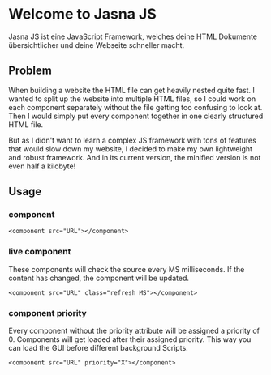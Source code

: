 # Welcome to Jasna JS
Jasna JS ist eine JavaScript Framework, welches deine HTML Dokumente übersichtlicher und deine Webseite schneller macht.

## Problem
When building a website the HTML file can get heavily nested quite fast. I wanted to split up the website into multiple HTML files, so I could work on each component separately without the file getting too confusing to look at. Then I would simply put every component together in one clearly structured HTML file.

But as I didn't want to learn a complex JS framework with tons of features that would slow down my website, I decided to make my own lightweight and robust framework. And in its current version, the minified version is not even half a kilobyte!

## Usage

### component
    <component src="URL"></component>

### live component
These components will check the source every MS milliseconds. If the content has changed, the component will be updated.

    <component src="URL" class="refresh MS"></component>

### component priority

Every component without the priority attribute will be assigned a priority of 0. Components will get loaded after their assigned priority. This way you can load the GUI before different background Scripts.

    <component src="URL" priority="X"></component>

